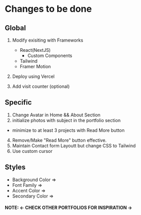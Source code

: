 # Changes to be done

## Global

1. Modify exisiting with Frameworks

   - React(NextJS)
     - Custom Components
   - Tailwind
   - Framer Motion

2. Deploy using Vercel
3. Add visit counter (optional)

## Specific

1. Change Avatar in Home && About Section
2. initialize photos with subject in the portfolio section

- minimize to at least 3 projects with Read More button

4. Remove/Make "Read More" button effective.
5. Maintain Contact form Layoutt but change CSS to Tailwind
6. Use custom cursor

## Styles

- Background Color =>
- Font Family =>
- Accent Color =>
- Secondary Color =>

#### NOTE: <- **CHECK OTHER PORTFOLIOS FOR INSPIRATION** ->

